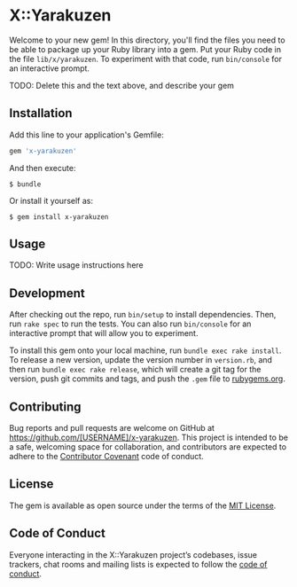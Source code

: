 # X::Yarakuzen

Welcome to your new gem! In this directory, you'll find the files you need to be able to package up your Ruby library into a gem. Put your Ruby code in the file `lib/x/yarakuzen`. To experiment with that code, run `bin/console` for an interactive prompt.

TODO: Delete this and the text above, and describe your gem

## Installation

Add this line to your application's Gemfile:

```ruby
gem 'x-yarakuzen'
```

And then execute:

    $ bundle

Or install it yourself as:

    $ gem install x-yarakuzen

## Usage

TODO: Write usage instructions here

## Development

After checking out the repo, run `bin/setup` to install dependencies. Then, run `rake spec` to run the tests. You can also run `bin/console` for an interactive prompt that will allow you to experiment.

To install this gem onto your local machine, run `bundle exec rake install`. To release a new version, update the version number in `version.rb`, and then run `bundle exec rake release`, which will create a git tag for the version, push git commits and tags, and push the `.gem` file to [rubygems.org](https://rubygems.org).

## Contributing

Bug reports and pull requests are welcome on GitHub at https://github.com/[USERNAME]/x-yarakuzen. This project is intended to be a safe, welcoming space for collaboration, and contributors are expected to adhere to the [Contributor Covenant](http://contributor-covenant.org) code of conduct.

## License

The gem is available as open source under the terms of the [MIT License](https://opensource.org/licenses/MIT).

## Code of Conduct

Everyone interacting in the X::Yarakuzen project’s codebases, issue trackers, chat rooms and mailing lists is expected to follow the [code of conduct](https://github.com/[USERNAME]/x-yarakuzen/blob/master/CODE_OF_CONDUCT.md).
